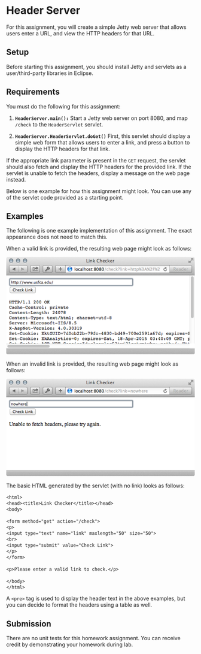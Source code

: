 Header Server
=================================================

For this assignment, you will create a simple Jetty web server that allows users enter a URL, and view the HTTP headers for that URL.

Setup
-------------------------------------------------

Before starting this assignment, you should install Jetty and servlets as a user/third-party libraries in Eclipse. 

Requirements
-------------------------------------------------

You must do the following for this assignment:

1. **`HeaderServer.main():`** Start a Jetty web server on port 8080, and map `/check` to the `HeaderServlet` servlet.

2. **`HeaderServer.HeaderServlet.doGet()`** First, this servlet should display a simple web form that allows users to enter a link, and press a button to display the HTTP headers for that link.

  If the appropriate link parameter is present in the `GET` request, the servlet should also fetch and display the HTTP headers for the provided link. If the servlet is unable to fetch the headers, display a message on the web page instead.

Below is one example for how this assignment might look. You can use any of the servlet code provided as a starting point.

Examples
-------------------------------------------------

The following is one example implementation of this assignment. The exact appearance does not need to match this.

When a valid link is provided, the resulting web page might look as follows:

![valid](example/valid.png)

When an invalid link is provided, the resulting web page might look as follows:

![invalid](example/invalid.png)

The basic HTML generated by the servlet (with no link) looks as follows:

```
<html>
<head><title>Link Checker</title></head>
<body>

<form method="get" action="/check">
<p>
<input type="text" name="link" maxlength="50" size="50">
<br>
<input type="submit" value="Check Link">
</p>
</form>

<p>Please enter a valid link to check.</p>

</body>
</html>
```

A `<pre>` tag is used to display the header text in the above examples, but you can decide to format the headers using a table as well.

Submission
-------------------------------------------------

There are no unit tests for this homework assignment. You can receive credit by demonstrating your homework during lab. 
